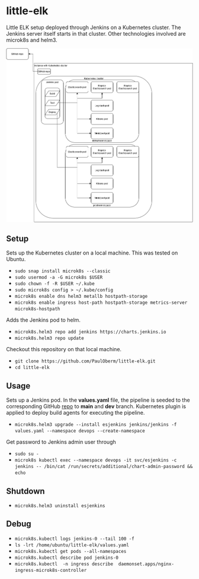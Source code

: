 # little-elk #
Little ELK setup deployed through Jenkins on a Kubernetes cluster.
The Jenkins server itself starts in that cluster.
Other technologies involved are microk8s and helm3.

![alt text](elkstack.drawio.png "Architecture overview")

## Setup ##
Sets up the Kubernetes cluster on a local machine.
This was tested on Ubuntu.
- `sudo snap install microk8s --classic`
- `sudo usermod -a -G microk8s $USER`
- `sudo chown -f -R $USER ~/.kube`
- `sudo microk8s config > ~/.kube/config`
- `microk8s enable dns helm3 metallb hostpath-storage`
- `microk8s enable ingress host-path hostpath-storage metrics-server microk8s-hostpath`

Adds the Jenkins pod to helm.
- `microk8s.helm3 repo add jenkins https://charts.jenkins.io`
- `microk8s.helm3 repo update`

Checkout this repository on that local machine.
- `git clone https://github.com/PaulOberm/little-elk.git`
- `cd little-elk`

## Usage ##
Sets up a Jenkins pod. In the **values.yaml** file, the pipeline is seeded to
the corresponding GitHub [repo](https://github.com/PaulOberm/little-elk) to **main**
and **dev** branch. Kubernetes plugin is applied to deploy build agents for
executing the pipeline.

- `microk8s.helm3 upgrade --install esjenkins jenkins/jenkins -f values.yaml --namespace devops --create-namespace`

Get password to Jenkins admin user through
- `sudo su -`
- `microk8s kubectl exec --namespace devops -it svc/esjenkins -c jenkins -- /bin/cat /run/secrets/additional/chart-admin-password && echo`

## Shutdown ##
- `microk8s.helm3 uninstall esjenkins`

## Debug ##
- `microk8s.kubectl logs jenkins-0 --tail 100 -f`
- `ls -lrt /home/ubuntu/little-elk/values.yaml`
- `microk8s.kubectl get pods --all-namespaces`
- `microk8s.kubectl describe pod jenkins-0`
- `microk8s.kubectl  -n ingress describe  daemonset.apps/nginx-ingress-microk8s-controller`
